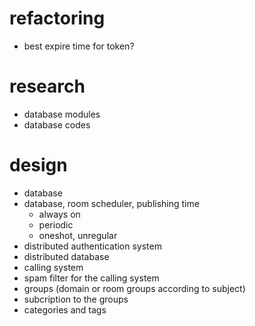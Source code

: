 # refactoring

- best expire time for token?

# research

- database modules
- database codes

# design

- database
- database, room scheduler, publishing time
  - always on
  - periodic
  - oneshot, unregular
- distributed authentication system
- distributed database
- calling system
- spam filter for the calling system
- groups (domain or room groups according to subject)
- subcription to the groups
- categories and tags
